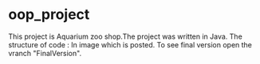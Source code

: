 # oop_project
This project is Aquarium zoo shop.The project was written in Java.
The structure of code :
  In image which is posted.
To see final version open the vranch "FinalVersion".
